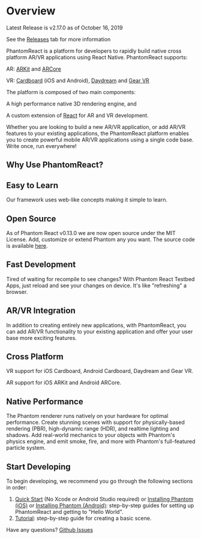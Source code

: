 # Overview

Latest Release is v2.17.0 as of October 16, 2019

See the [Releases](releases.md) tab for more information

PhantomReact is a platform for developers to rapidly build native cross platform AR/VR applications using React Native. PhantomReact supports:

AR: [ARKit](https://developer.apple.com/augmented-reality/) and [ARCore](https://developers.google.com/ar/)

VR: [Cardboard](https://arvr.google.com/cardboard/) (iOS and Android), [Daydream](https://arvr.google.com/daydream/) and [Gear VR](https://www.samsung.com/global/galaxy/gear-vr/)

The platform is composed of two main components:

A high performance native 3D rendering engine, and

A custom extension of [React](https://reactjs.org/) for AR and VR development.

Whether you are looking to build a new AR/VR application, or add AR/VR features to your existing applications, the PhantomReact platform enables you to create powerful mobile AR/VR applications using a single code base. Write once, run everywhere!

## Why Use PhantomReact?
## Easy to Learn
Our framework uses web-like concepts making it simple to learn.


## Open Source
As of Phantom React v0.13.0 we are now open source under the MIT License. Add, customize or extend Phantom any you want. The source code is available [here](https://github.com/TobyX-Corp/phantom-react).

## Fast Development
Tired of waiting for recompile to see changes? With Phantom React Testbed Apps, just reload and see your changes on device. It's like "refreshing" a browser.


## AR/VR Integration
In addition to creating entirely new applications, with PhantomReact, you can add AR/VR functionality to your existing application and offer your user base more exciting features.


## Cross Platform
VR support for iOS Cardboard, Android Cardboard, Daydream and Gear VR.

AR support for iOS ARKit and Android ARCore.


## Native Performance
The Phantom renderer runs natively on your hardware for optimal performance. Create stunning scenes with support for physically-based rendering (PBR), high-dynamic range (HDR), and realtime lighting and shadows. Add real-world mechanics to your objects with Phantom's physics engine, and emit smoke, fire, and more with Phantom's full-featured particle system.


## Start Developing
To begin developing, we recommend you go through the following sections in order:

1. [Quick Start](quick-start.md) (No Xcode or Android Studio required) or [Installing Phantom (iOS)](starting-a-new-phantom-project.md) or [Installing Phantom (Android)](installing-phantom-android): step-by-step guides for setting up PhantomReact and getting to "Hello World".
2. [Tutorial](tutorial): step-by-step guide for creating a basic scene.

Have any questions? [Github Issues](https://github.com/TobyX-Corp/phantom-react/issues)